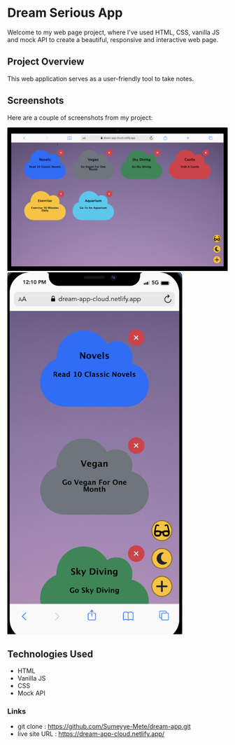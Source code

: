 # Dream Serious App

Welcome to my web page project, where I've used HTML, CSS, vanilla JS and mock API to create a beautiful, responsive and interactive web page.

## Project Overview

This web application serves as a user-friendly tool to take notes.

## Screenshots

Here are a couple of screenshots from my project:

![](/img/Screenshot-desktop.png)
<img src="./img/Screenshot-phone.png" width="400">

## Technologies Used
- HTML
- Vanilla JS
- CSS
- Mock API

### Links
- git clone : https://github.com/Sumeyye-Mete/dream-app.git
- live site URL : https://dream-app-cloud.netlify.app/
